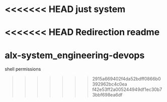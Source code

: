 <<<<<<< HEAD
just system
=======
<<<<<<< HEAD
Redirection readme
=======
# alx-system_engineering-devops
shell permissions
>>>>>>> 2915a669402f4da52bdff0866b0392962bc4c0ea
>>>>>>> f42e53ff2a005244949df1ec30b73bbf698ea6df
